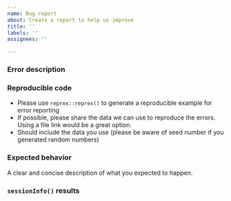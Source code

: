 ```yaml
---
name: Bug report
about: Create a report to help us improve
title: ''
labels: ''
assignees: ''

---
```


### Error description

### Reproducible code
- Please use `reprex::reprex()` to generate a reproducible example for error reporting
- If possible, please share the data we can use to reproduce the errors. Using a file link would be a great option.
- Should include the data you use (please be aware of seed number if you generated random numbers)

### Expected behavior
A clear and concise description of what you expected to happen.

### `sessionInfo()` results
